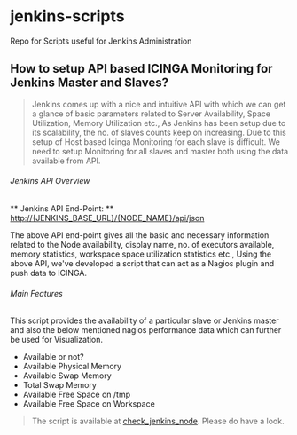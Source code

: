 # jenkins-scripts

Repo for Scripts useful for Jenkins Administration

## How to setup API based ICINGA Monitoring for Jenkins Master and Slaves?

> Jenkins comes up with a nice and intuitive API with which we can get a glance of basic parameters related to Server Availability, Space Utilization, Memory Utilization etc., As Jenkins has been setup due to its scalability, the no. of slaves counts keep on increasing. Due to this setup of Host based Icinga Monitoring for each slave is difficult. We need to setup Monitoring for all slaves and master both using the data available from API.

###### Jenkins API Overview

** Jenkins API End-Point: ** [http://{JENKINS_BASE_URL}/{NODE_NAME}/api/json](http://{JENKINS_BASE_URL}/{NODE_NAME}/api/json)

The above API end-point gives all the basic and necessary information related to the Node availability, display name, no. of executors available, memory statistics, workspace space utilization statistics etc., Using the above API, we've developed a script that can act as a Nagios plugin and push data to ICINGA.

###### Main Features
This script provides the availability of a particular slave or Jenkins master and also the below mentioned nagios performance data which can further be used for Visualization.
- Available or not?
- Available Physical Memory
- Available Swap Memory
- Total Swap Memory
- Available Free Space on /tmp
- Available Free Space on Workspace

> The script is available at [check_jenkins_node](https://github.com/manojakondi/jenkins-scripts/blob/master/check_jenkins_node). Please do have a look.
